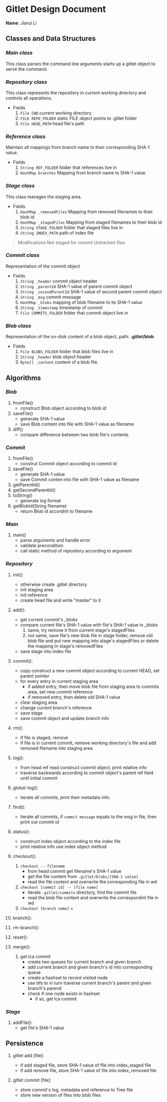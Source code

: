 # Gitlet Design Document

**Name**: Jiarui Li

## Classes and Data Structures

### *Main class*

This class parses the command line arguments starts up a gitlet object to serve the command.

### *Repository class*

This class represents the repository in current working directory and controls all operations.

+ Fields
    1. `File CWD` current working directory
    2. `FILE REPO_FOLDER` static FILE object points to .gitlet folder
    3. `File HEAD_PATH` head file's path

### *Reference class*

Maintain all mappings from branch name to their corresponding SHA-1 value.

+ Fields
    1. `String REF_FOLDER` folder that references live in
    2. `HashMap branches` Mapping from branch name to SHA-1 value.

### *Stage class*

This class manages the staging area.

+ Fields
    1. `HashMap _removedFiles` Mapping from removed filenames to their blob id
    2. `HashMap _stagedFiles` Mapping from staged filenames to their blob id
    3. `String STAGE_FOLDER` folder that staged files live in
    4. `String INDEX_PATH` path of index file

> Modifications Not staged for commit
> Untracked files

### *Commit class*

Representation of the commit object

+ Fields
    1. `String _header` commit object header
    2. `String _parentId` SHA-1 value of parent commit object
    3. `String _secondParentId` SHA-1 value of second parent commit object
    4. `String _msg` commit message
    5. `HashMap _blobs` mapping of blob filename to its SHA-1 value
    6. `String _timestamp` timestamp of commit
    7. `File COMMITS_FOLDER` folder that commit object live in

### *Blob class*

Representation of the on-disk content of a blob object, path: **.gitlet/blob**

+ Fields
    1. `File BLOBS_FOLDER` folder that blob files live in
    2. `String _header` blob object header
    3. `Byte[] _content` content of a blob file.

## Algorithms

### *Blob*

1. fromFile()
    + construct Blob object according to blob id
2. saveFile()
    + generate SHA-1 value
    + save Blob content into file with SHA-1 value as filename
3. diff()
    + compare difference between two blob file's contents

### *Commit*

1. fromFile()
    + construt Commit object according to commit id
2. saveFile()
    + generate SHA-1 value
    + save Commit conten into file with SHA-1 value as filename
3. getParentId()
4. getSecondParentId()
5. toString()
    + generate log format
6. getBlobId(String filename)
    + return Blob id accordint to filename

### *Main*

1. main()
    + parse arguments and handle error
    + validate precondition
    + call static method of repository according to argument

### *Repository*

1. init():
    + otherwise create .gitlet directory
    + init staging area
    + init reference
    + create head file and write "master" to it

2. add():
    + get current commit's _blobs
    + compare current file's SHA-1 value with file's SHA-1 value in _blobs
        1. same, try remove it from current stage's stagedFiles
        2. not same, save file's new blob file in stage folder, remove old blob file and put new mapping into stage's stagedFiles or delete the mapping in stage's removedFiles
    + save stage into index file

3. commit():
    + copy construct a new commit object according to current HEAD, set parent pointer
    + for every entry in current staging area
        + if added entry, then move blob file from staging area to commits area, set new commit reference
        + if removed entry, then delete old SHA-1 value
    + clear staging area
    + change current branch's reference
    + save stage
    + save commit object and update branch info

4. rm():
    + if file is staged, remove
    + if file is in current commit, remove working directory's file and add removed filename into staging area.

5. log():
    + from head ref read construct commit object, print relative info
    + traverse backwards according to commit object's parent ref field until initial commit

6. global-log():
    + iterate all commits, print their metadata info.

7. find():
    + iterate all commits, if `commit message` equals to the msg in file, then print out commit id

8. status():
    + construct index object according to the index file
    + print relative info use index object method

9. checkout():
    1. `checkout -- filename`
        + from head commit get filename's SHA-1 value
        + get the file content from `.gitlet/blobs/[SHA-1 value]`
        + read the file content and overwrite the corresponding file in wd
    2. `checkout [commit id] -- [file name]`
        + iterate `.gitlet/commits` directory, find the commit file
        + read the blob file content and overwrite the correspondint file in wd
    3. `checkout [branch name]`
        +

10. branch():

11. rm-branch():

12. reset():

13. merge():
    1. get lca commit
        + create two queues for current branch and given branch
        + add current branch and given branch's id into corresponding queue
        + create a hashset to record visited node
        + use bfs to in turn traverse current branch's parent and given branch's parend
        + check if one node exists in hashset
            + if so, get lca commit

### *Stage*

1. addFile():
    + get file's SHA-1 value


## Persistence

1. gitlet add [file]:
    + if add staged file, store SHA-1 value of file into index_staged file
    + if add remove file, store SHA-1 value of file into index_removed file

2. gitlet commit [file]:
    + store commit's log, metadata and reference to Tree file 
    + store new version of files into blob files
